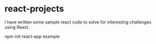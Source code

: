 # react-projects

I have written some sample react code to solve for interesting challenges using React.

npm init react-app example